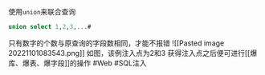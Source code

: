 使用`union`来联合查询
```sql
union select 1,2,3,...#
```
只有数字的个数与原查询的字段数相同，才能不报错
![[Pasted image 20221101083543.png]]
如图，该例注入点为2和3
获得注入点之后便可进行[[爆库、爆表、爆字段]]的操作
#Web #SQL注入